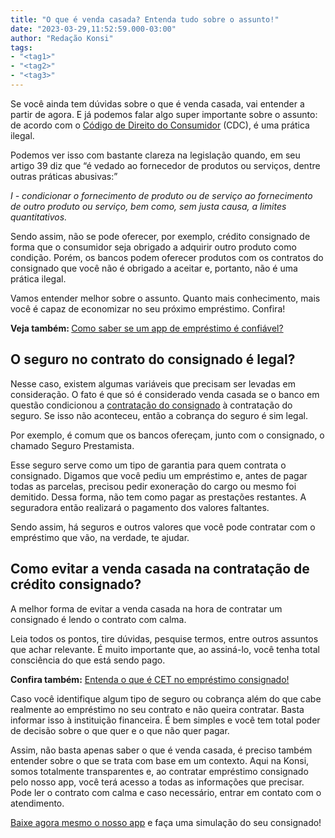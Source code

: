 ```yaml
---
title: "O que é venda casada? Entenda tudo sobre o assunto!"
date: "2023-03-29,11:52:59.000-03:00"
author: "Redação Konsi"
tags:
- "<tag1>"
- "<tag2>"
- "<tag3>"
---
```


<p>Se você ainda tem dúvidas sobre o que é venda casada, vai entender a partir de agora. E já podemos falar algo super importante sobre o assunto: de acordo com o <a href="https://www.planalto.gov.br/ccivil_03/leis/l8078compilado.htm">Código de Direito do Consumidor</a> (CDC), é uma prática ilegal.</p><p>Podemos ver isso com bastante clareza na legislação quando, em seu artigo 39 diz que “é vedado ao fornecedor de produtos ou serviços, dentre outras práticas abusivas:”</p><p><em>I - condicionar o fornecimento de produto ou de serviço ao fornecimento de outro produto ou serviço, bem como, sem justa causa, a limites quantitativos.</em></p><p>Sendo assim, não se pode oferecer, por exemplo, crédito consignado de forma que o consumidor seja obrigado a adquirir outro produto como condição. Porém, os bancos podem oferecer produtos com os contratos do consignado que você não é obrigado a aceitar e, portanto, não é uma prática ilegal.</p><p>Vamos entender melhor sobre o assunto. Quanto mais conhecimento, mais você é capaz de economizar no seu próximo empréstimo. Confira!</p><p><strong>Veja também: </strong><a href="https://www.konsi.com.br/postagens/como-saber-se-um-app-de-emprestimo-e-confiavel-confira">Como saber se um app de empréstimo é confiável?</a></p><h2 id="o-seguro-no-contrato-do-consignado-%C3%A9-legal">O seguro no contrato do consignado é legal?</h2><p>Nesse caso, existem algumas variáveis que precisam ser levadas em consideração. O fato é que só é considerado venda casada se o banco em questão condicionou a <a href="https://www.konsi.com.br/postagens/duvida-credito-consignado">contratação do consignado</a> à contratação do seguro. Se isso não aconteceu, então a cobrança do seguro é sim legal.</p><p>Por exemplo, é comum que os bancos ofereçam, junto com o consignado, o chamado Seguro Prestamista.</p><p>Esse seguro serve como um tipo de garantia para quem contrata o consignado. Digamos que você pediu um empréstimo e, antes de pagar todas as parcelas, precisou pedir exoneração do cargo ou mesmo foi demitido. Dessa forma, não tem como pagar as prestações restantes. A seguradora então realizará o pagamento dos valores faltantes.</p><p>Sendo assim, há seguros e outros valores que você pode contratar com o empréstimo que vão, na verdade, te ajudar.</p><h2 id="como-evitar-a-venda-casada-na-contrata%C3%A7%C3%A3o-de-cr%C3%A9dito-consignado">Como evitar a venda casada na contratação de crédito consignado?</h2><p>A melhor forma de evitar a venda casada na hora de contratar um consignado é lendo o contrato com calma.</p><p>Leia todos os pontos, tire dúvidas, pesquise termos, entre outros assuntos que achar relevante. É muito importante que, ao assiná-lo, você tenha total consciência do que está sendo pago.</p><p><strong>Confira também:</strong> <a href="https://www.konsi.com.br/postagens/o-que-e-cet-no-emprestimo-consignado-entenda-melhor">Entenda o que é CET no empréstimo consignado!</a></p><p>Caso você identifique algum tipo de seguro ou cobrança além do que cabe realmente ao empréstimo no seu contrato e não queira contratar. Basta informar isso à instituição financeira. É bem simples e você tem total poder de decisão sobre o que quer e o que não quer pagar.</p><p>Assim, não basta apenas saber o que é venda casada, é preciso também entender sobre o que se trata com base em um contexto. Aqui na Konsi, somos totalmente transparentes e, ao contratar empréstimo consignado pelo nosso app, você terá acesso a todas as informações que precisar. Pode ler o contrato com calma e caso necessário, entrar em contato com o atendimento.</p><p><a href="https://q2kj.adj.st/?adj_t=1075aqga&amp;adj_campaign=site&amp;adj_adgroup=blog&amp;adj_creative=o-que-e-venda-casada-entenda-tudo-o-que-precisa-sobre-o-assunto">Baixe agora mesmo o nosso app</a> e faça uma simulação do seu consignado!<br></p>
